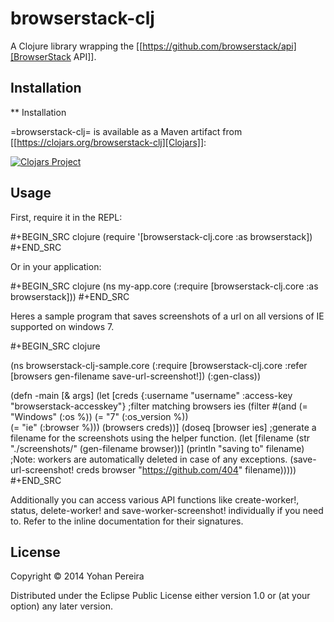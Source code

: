 # browserstack-clj


A Clojure library wrapping the [[https://github.com/browserstack/api][BrowserStack API]]. 

## Installation

** Installation

=browserstack-clj= is available as a Maven artifact from [[https://clojars.org/browserstack-clj][Clojars]]:

[![Clojars Project](http://clojars.org/browserstack-clj/latest-version.svg)](http://clojars.org/browserstack-clj)

## Usage

First, require it in the REPL:

#+BEGIN_SRC clojure
(require '[browserstack-clj.core :as browserstack])
#+END_SRC

Or in your application:

#+BEGIN_SRC clojure
(ns my-app.core
  (:require [browserstack-clj.core :as browserstack]))
#+END_SRC


Heres a sample program that saves screenshots of a url on all versions
of IE supported on windows 7.

#+BEGIN_SRC clojure

(ns browserstack-clj-sample.core
  (:require [browserstack-clj.core :refer [browsers gen-filename save-url-screenshot!])
  (:gen-class))


(defn -main
  [& args]
  (let [creds {:username "username" :access-key "browserstack-accesskey"}
	;filter matching browsers
        ies       (filter #(and (= "Windows" (:os         %))
                                (= "7"       (:os_version %))  
                                (= "ie"      (:browser    %))) 
                          (browsers creds))]
    (doseq [browser ies]
      ;generate a filename for the screenshots using the helper function.
      (let [filename (str "./screenshots/" (gen-filename browser))]
        (println "saving to" filename)
	;Note: workers are automatically deleted in case of any exceptions.
        (save-url-screenshot! creds browser "https://github.com/404" filename)))))
#+END_SRC

Additionally you can access various API functions like create-worker!, status, delete-worker!
and save-worker-screenshot! individually if you need to. Refer to the inline documentation for
their signatures.



## License

Copyright © 2014 Yohan Pereira

Distributed under the Eclipse Public License either version 1.0 or (at
your option) any later version.

